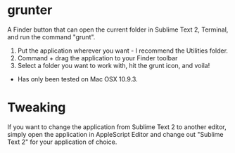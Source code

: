 grunter
=======

A Finder button that can open the current folder in Sublime Text 2, Terminal, and run the command "grunt".

1. Put the application wherever you want - I recommend the Utilities folder. 
2. Command + drag the application to your Finder toolbar
3. Select a folder you want to work with, hit the grunt icon, and voila!

* Has only been tested on Mac OSX 10.9.3.

Tweaking
=======

If you want to change the application from Sublime Text 2 to another editor, simply open the application in AppleScript Editor and change out "Sublime Text 2" for your application of choice. 
